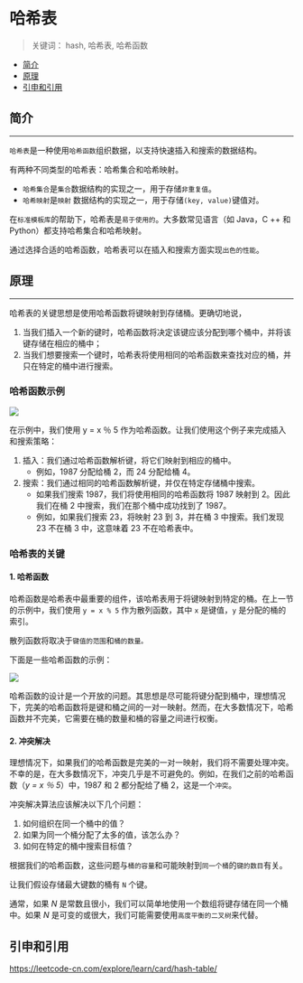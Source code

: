# 哈希表

> 关键词： hash, 哈希表, 哈希函数

<!-- TOC depthFrom:2 depthTo:2 -->

- [简介](#简介)
- [原理](#原理)
- [引申和引用](#引申和引用)

<!-- /TOC -->

## 简介

---

`哈希表`是一种使用`哈希函数`组织数据，以支持快速插入和搜索的数据结构。

有两种不同类型的哈希表：哈希集合和哈希映射。

- `哈希集合`是`集合`数据结构的实现之一，用于存储`非重复值`。
- `哈希映射`是`映射` 数据结构的实现之一，用于存储`(key, value)`键值对。

在`标准模板库`的帮助下，哈希表是`易于使用的`。大多数常见语言（如 Java，C ++ 和 Python）都支持哈希集合和哈希映射。

通过选择合适的哈希函数，哈希表可以在插入和搜索方面实现`出色的性能`。

## 原理

---

哈希表的关键思想是使用哈希函数将键映射到存储桶。更确切地说，

1. 当我们插入一个新的键时，哈希函数将决定该键应该分配到哪个桶中，并将该键存储在相应的桶中；
2. 当我们想要搜索一个键时，哈希表将使用相同的哈希函数来查找对应的桶，并只在特定的桶中进行搜索。

### 哈希函数示例

![](http://dunwu.test.upcdn.net/images/data-structure/hash/哈希函数.png)

在示例中，我们使用 y = x ％ 5 作为哈希函数。让我们使用这个例子来完成插入和搜索策略：

1. 插入：我们通过哈希函数解析键，将它们映射到相应的桶中。
   - 例如，1987 分配给桶 2，而 24 分配给桶 4。
2. 搜索：我们通过相同的哈希函数解析键，并仅在特定存储桶中搜索。
   - 如果我们搜索 1987，我们将使用相同的哈希函数将 1987 映射到 2。因此我们在桶 2 中搜索，我们在那个桶中成功找到了 1987。
   - 例如，如果我们搜索 23，将映射 23 到 3，并在桶 3 中搜索。我们发现 23 不在桶 3 中，这意味着 23 不在哈希表中。

### 哈希表的关键

#### 1. 哈希函数

哈希函数是哈希表中最重要的组件，该哈希表用于将键映射到特定的桶。在上一节的示例中，我们使用 `y = x % 5` 作为散列函数，其中 `x` 是键值，`y` 是分配的桶的索引。

散列函数将取决于`键值的范围`和`桶的数量。`

下面是一些哈希函数的示例：

![](http://dunwu.test.upcdn.net/images/data-structure/hash/哈希函数示例.png)

哈希函数的设计是一个开放的问题。其思想是尽可能将键分配到桶中，理想情况下，完美的哈希函数将是键和桶之间的一对一映射。然而，在大多数情况下，哈希函数并不完美，它需要在桶的数量和桶的容量之间进行权衡。

#### 2. 冲突解决

理想情况下，如果我们的哈希函数是完美的一对一映射，我们将不需要处理冲突。不幸的是，在大多数情况下，冲突几乎是不可避免的。例如，在我们之前的哈希函数（_y = x ％ 5_）中，1987 和 2 都分配给了桶 2，这是一个`冲突`。

冲突解决算法应该解决以下几个问题：

1. 如何组织在同一个桶中的值？
2. 如果为同一个桶分配了太多的值，该怎么办？
3. 如何在特定的桶中搜索目标值？

根据我们的哈希函数，这些问题与`桶的容量`和可能映射到`同一个桶`的`键的数目`有关。

让我们假设存储最大键数的桶有 `N` 个键。

通常，如果 _N_ 是常数且很小，我们可以简单地使用一个数组将键存储在同一个桶中。如果 _N_ 是可变的或很大，我们可能需要使用`高度平衡的二叉树`来代替。

## 引申和引用

https://leetcode-cn.com/explore/learn/card/hash-table/
